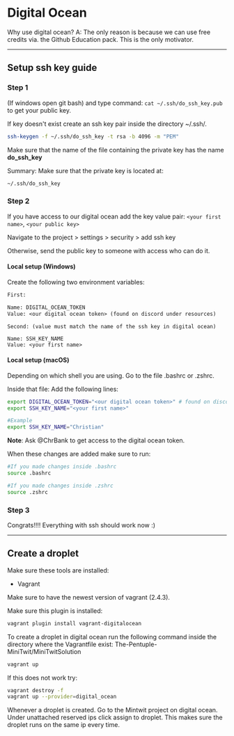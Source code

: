 # Digital Ocean

Why use digital ocean?
A: The only reason is because we can use free credits via. the Github Education pack. This is the only motivator.

---

## Setup ssh key guide

### Step 1

(If windows open git bash) and type command:
```cat ~/.ssh/do_ssh_key.pub``` to get your public key.

If key doesn't exist create an ssh key pair inside the directory ~/.ssh/.

```bash
ssh-keygen -f ~/.ssh/do_ssh_key -t rsa -b 4096 -m "PEM"
```

Make sure that the name of the file containing the private key has the name **do_ssh_key**

Summary: Make sure that the private key is located at:
```txt
~/.ssh/do_ssh_key
```

### Step 2

If you have access to our digital ocean add the key value pair: ```<your first name>```, ```<your public key>```

Navigate to the project > settings > security > add ssh key

Otherwise, send the public key to someone with access who can do it.

#### Local setup (Windows)

Create the following two environment variables:
```txt
First:

Name: DIGITAL_OCEAN_TOKEN
Value: <our digital ocean token> (found on discord under resources)
```

```
Second: (value must match the name of the ssh key in digital ocean)

Name: SSH_KEY_NAME
Value: <your first name>
```

#### Local setup (macOS)

Depending on which shell you are using. Go to the file .bashrc or .zshrc.

Inside that file:
Add the following lines:

```bash
export DIGITAL_OCEAN_TOKEN="<our digital ocean token>" # found on discord under resources
export SSH_KEY_NAME="<your first name>"

#Example
export SSH_KEY_NAME="Christian"
```

**Note**: Ask @ChrBank to get access to the digital ocean token.

When these changes are added make sure to run:

```bash
#If you made changes inside .bashrc
source .bashrc

#If you made changes inside .zshrc
source .zshrc
```

### Step 3

Congrats!!!!
Everything with ssh should work now :)

---

## Create a droplet

Make sure these tools are installed:
* Vagrant

Make sure to have the newest version of vagrant (2.4.3).

Make sure this plugin is installed:
```bash
vagrant plugin install vagrant-digitalocean
```

To create a droplet in digital ocean run the following command inside the directory where the Vagrantfile exist: 
The-Pentuple-MiniTwit/MiniTwitSolution

```bash
vagrant up
```

If this does not work try:

```bash
vagrant destroy -f
vagrant up --provider=digital_ocean
```

Whenever a droplet is created. Go to the Mintwit project on digital ocean.
Under unattached reserved ips click assign to droplet. 
This makes sure the droplet runs on the same ip every time.